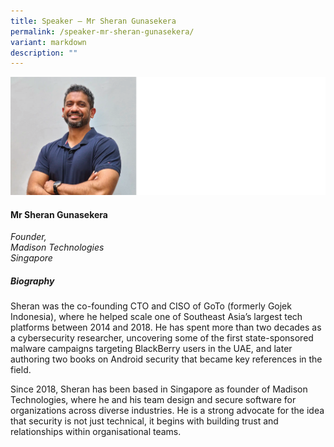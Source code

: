 ```yaml
---
title: Speaker – Mr Sheran Gunasekera
permalink: /speaker-mr-sheran-gunasekera/
variant: markdown
description: ""
---
```

![](/images/2025%20speakers/Sheran_Gunasekera.png)
#### **Mr Sheran Gunasekera**

*Founder, <br> Madison Technologies<br>Singapore*

##### **Biography**
Sheran was the co-founding CTO and CISO of GoTo (formerly Gojek Indonesia), where he helped scale one of Southeast Asia’s largest tech platforms between 2014 and 2018. He has spent more than two decades as a cybersecurity researcher, uncovering some of the first state-sponsored malware campaigns targeting BlackBerry users in the UAE, and later authoring two books on Android security that became key references in the field.

Since 2018, Sheran has been based in Singapore as founder of Madison Technologies, where he and his team design and secure software for organizations across diverse industries. He is a strong advocate for the idea that security is not just technical, it begins with building trust and relationships within organisational teams.
